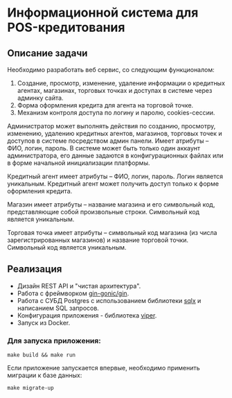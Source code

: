 # Информационной система для POS-кредитования

## Описание задачи

Необходимо разработать веб сервис, со следующим функционалом:
1. Создание, просмотр, изменение, удаление информации о кредитных
агентах, магазинах, торговых точках и доступах в системе через
админку сайта.
1. Форма оформления кредита для агента на торговой точке.
1. Механизм контроля доступа по логину и паролю, сookies-сессии.

Администратор может выполнять действия по созданию, просмотру, изменению, удалению кредитных
агентов, магазинов, торговых точек и доступов в системе посредством админ панели. Имеет атрибуты –
ФИО, логин, пароль. В системе может быть только один аккаунт администратора, его данные задаются
в конфигурационных файлах или в форме начальной инициализации платформы.

Кредитный агент имеет атрибуты – ФИО, логин, пароль. Логин является уникальным. Кредитный агент
может получить доступ только к форме оформления кредита.

Магазин имеет атрибуты – название магазина и его символьный код, представляющие собой
произвольные строки. Символьный код является уникальным.

Торговая точка имеет атрибуты – символьный код магазина (из числа зарегистрированных магазинов) и
название торговой точки. Символьный код является уникальным.
## Реализация
- Дизайн REST API и "чистая архитектура".
- Работа с фреймворком [gin-gonic/gin](https://github.com/gin-gonic/gin).
- Работа с СУБД Postgres с использованием библиотеки [sqlx](https://github.com/jmoiron/sqlx) и написанием SQL запросов.
- Конфигурация приложения - библиотека [viper](https://github.com/spf13/viper).
- Запуск из Docker.

### Для запуска приложения:

```
make build && make run
```

Если приложение запускается впервые, необходимо применить миграции к базе данных:

```
make migrate-up
```
